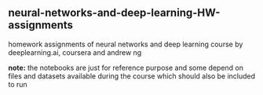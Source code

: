 ## neural-networks-and-deep-learning-HW-assignments
homework assignments of neural networks and deep learning course by deeplearning.ai, coursera and andrew ng

**note:** the notebooks are just for reference purpose and some depend on files and datasets available during the course which should also be included to run 
